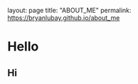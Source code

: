 layout: page
title: "ABOUT_ME"
permalink: https://bryanlubay.github.io/about_me

<!DOCTYPE html>

  <head>
    <meta charset="utf-8">
    <meta http-equiv="X-UA-Compatible" content="IE=edge">
    <title>Bryan Lubay Github Portfolio</title>
    <meta name="description" content="">
    <meta name="viewport" content="width=device-width, initial-scale=1">
    <link rel="stylesheet" href="styles.css">
  </head>
  <body>
    <h1>Hello</h1>
    <h2>Hi</h2>
  </body>

</html>